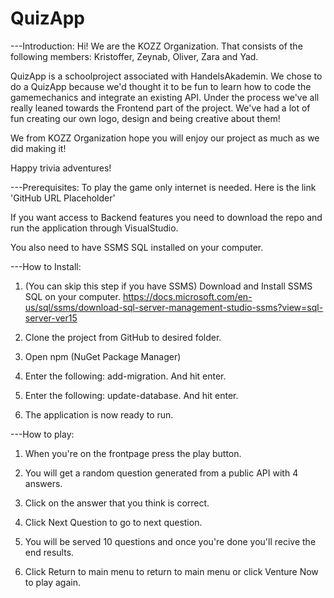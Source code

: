 # QuizApp

---Introduction:
Hi! We are the KOZZ Organization. That consists of the following members: Kristoffer, Zeynab, Oliver, Zara and Yad.

QuizApp is a schoolproject associated with HandelsAkademin.
We chose to do a QuizApp because we'd thought it to be fun to learn how to code the gamemechanics and integrate an existing API.
Under the process we've all really leaned towards the Frontend part of the project. We've had a lot of fun creating our own logo, design and being creative about them!

We from KOZZ Organization hope you will enjoy our project as much as we did making it!

Happy trivia adventures!


---Prerequisites:
To play the game only internet is needed. Here is the link 'GitHub URL Placeholder'


If you want access to Backend features you need to download the repo and run the application through VisualStudio.

You also need to have SSMS SQL installed on your computer.



---How to Install:
1. (You can skip this step if you have SSMS) Download and Install SSMS SQL on your computer. https://docs.microsoft.com/en-us/sql/ssms/download-sql-server-management-studio-ssms?view=sql-server-ver15

2. Clone the project from GitHub to desired folder.

3. Open npm (NuGet Package Manager)

4. Enter the following: add-migration. And hit enter.

5. Enter the following: update-database. And hit enter.

6. The application is now ready to run.

---How to play:

1. When you're on the frontpage press the play button.

2. You will get a random question generated from a public API with 4 answers.

3. Click on the answer that you think is correct.

4. Click Next Question to go to next question.

5. You will be served 10 questions and once you're done you'll recive the end results.

6. Click Return to main menu to return to main menu or click Venture Now to play again.